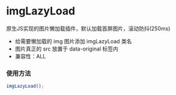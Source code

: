 # imgLazyLoad
原生JS实现的图片懒加载插件，默认加载首屏图片，滚动防抖(250ms)

+ 给需要懒加载的 img 图片添加 imgLazyLoad 类名
+ 图片真正的 src 放置于 data-original 标签内
+ 兼容性：ALL

### 使用方法
```javascript
imgLazyLoad();
```
